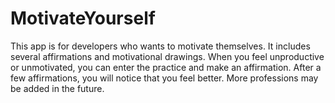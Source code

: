 # MotivateYourself
This app is for developers who wants to motivate themselves. It includes several affirmations and motivational drawings. When you feel unproductive or unmotivated, you can enter the practice and make an affirmation. After a few affirmations, you will notice that you feel better.
More professions may be added in the future.
